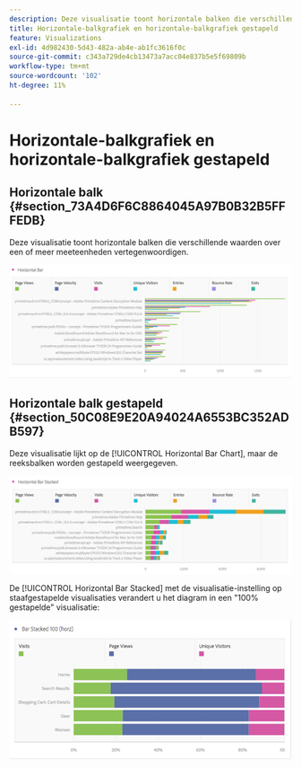 ```yaml
---
description: Deze visualisatie toont horizontale balken die verschillende waarden over een of meer meeteenheden vertegenwoordigen.
title: Horizontale-balkgrafiek en horizontale-balkgrafiek gestapeld
feature: Visualizations
exl-id: 4d982430-5d43-482a-ab4e-ab1fc3616f0c
source-git-commit: c343a729de4cb13473a7acc04e837b5e5f69809b
workflow-type: tm+mt
source-wordcount: '102'
ht-degree: 11%

---
```


# Horizontale-balkgrafiek en horizontale-balkgrafiek gestapeld

## Horizontale balk {#section_73A4D6F6C8864045A97B0B32B5FFFEDB}

Deze visualisatie toont horizontale balken die verschillende waarden over een of meer meeteenheden vertegenwoordigen.

![Horizontale balk met meetgegevens, zoals Paginaweergaven, Paginagrootte, Bezoekingen, Items en Afsluiten.](assets/horizontal_bar.png)

## Horizontale balk gestapeld {#section_50C08E9E20A94024A6553BC352ADB597}

Deze visualisatie lijkt op de [!UICONTROL Horizontal Bar Chart], maar de reeksbalken worden gestapeld weergegeven.

![Een gestapelde horizontale balk met de weergaven Pagina&#39;s, Bezoekingen, Items en Afsluiten.](assets/horizontal-bar-stacked.png)

De [!UICONTROL Horizontal Bar Stacked] met de visualisatie-instelling op staafgestapelde visualisaties verandert u het diagram in een &quot;100% gestapelde&quot; visualisatie:

![Horizontale balk die 100% is gestapeld en die bezoeken, paginaweergaven en unieke bezoekers weergeeft.](assets/horizstacked100.png)
